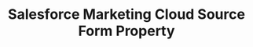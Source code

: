 ---
# -------------------------- #
#     USING THIS TEMPLATE    #
# -------------------------- #

## NEED HELP USING THIS TEMPLATE? SEE:
## https://docs-about-stitch-docs.netlify.com/reference/connect-templates/destination-form-property/
## FOR INSTRUCTIONS & REFERENCE INFO


# -------------------------- #
#        CONTENT TYPE        #
# -------------------------- #

product-type: "connect"
content-type: "api-form"
form-type: "source"
key: "source-form-properties-exacttarget-object"


# -------------------------- #
#        OBJECT INFO         #
# -------------------------- #

title: "Salesforce Marketing Cloud Source Form Property"
api-type: "platform.exacttarget"
display-name: "Salesforce Marketing Cloud"

source-type: "saas"
docs-name: "salesforce-marketing-cloud"


# -------------------------- #
#      OBJECT ATTRIBUTES     #
# -------------------------- #

uses-start-date: true

object-attributes:
  - name: "batch_size"
    type: "string"
    required: false
    description: |
      **This field is for Stitch internal use only.**
    value: ""

  - name: "client_id"
    type: "string"
    required: true
    description: |
      A {{ form-property.display-name }} client ID. Refer to the [{{ form-property.display-name }} documentation]({{ doc-link | append: "#generate-api-credentials" }}) for instructions on generating this credential.
    value: "<CLIENT_ID>"
    
  - name: "client_secret"
    type: "string"
    required: true
    description: |
      A {{ form-property.display-name }} client secret. Refer to the [{{ form-property.display-name }} documentation]({{ doc-link | append: "#generate-api-credentials" }}) for instructions on generating this credential.
    value: "<CLIENT_SECRET>"

  - name: "tenant_subdomain"
    type: "string"
    required: false
    description: |
      The tenant subdomain ID for your {{ form-property.display-name }} account. Refer to the [{{ form-property.display-name }} documentation]({{ doc-link | append: "#retrieve-tenant-subdomai" }}) for instructions on retrieving this info.
    value: "mcx21dt54chc0gprl638px2g7r48"
---